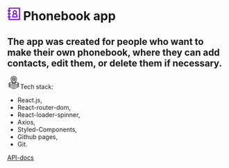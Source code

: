<h1>
<span class="icon-wrapper">
  <img src="./public/phonebook.png" width="30" height="30" alt="Icon" class="phonebook-icon" />
</span>
Phonebook app</h1>

<h2>The app was created for people who want to make their own phonebook, where they can add contacts, edit them, or delete them if necessary.</h2>

<img src="./public/tech-stack.png" alt="Alt Text" width="30" height="30" />Tech
stack:

<ul>
<li>React.js, </li>
<li>React-router-dom,</li> 
<li>React-loader-spinner,</li>
<li>Axios,</li>
<li>Styled-Components,</li> 
<li>Github pages,</li>
<li>Git.</li>
</ul>

<a href="https://connections-api.herokuapp.com/docs/">API-docs</a>